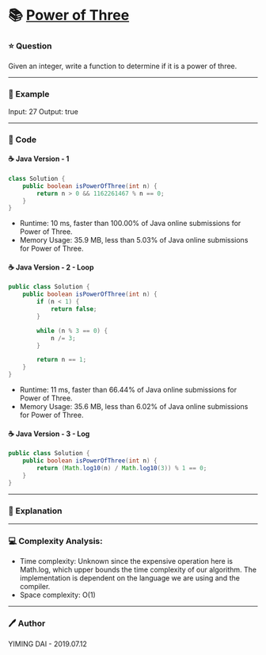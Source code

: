 # :books: [Power of Three](https://leetcode.com/problems/power-of-three/)

### :star: Question

Given an integer, write a function to determine if it is a power of three.

--- 

### :car: Example

Input: 27
Output: true

---

### :hammer: Code

#### :coffee: Java Version - 1

```java
class Solution {
    public boolean isPowerOfThree(int n) {
        return n > 0 && 1162261467 % n == 0;
    }
}
```

- Runtime: 10 ms, faster than 100.00% of Java online submissions for Power of Three.
- Memory Usage: 35.9 MB, less than 5.03% of Java online submissions for Power of Three.

#### :coffee: Java Version - 2 - Loop

```java
public class Solution {
    public boolean isPowerOfThree(int n) {
        if (n < 1) {
            return false;
        }

        while (n % 3 == 0) {
            n /= 3;
        }

        return n == 1;
    }
}
```

- Runtime: 11 ms, faster than 66.44% of Java online submissions for Power of Three.
- Memory Usage: 35.6 MB, less than 6.02% of Java online submissions for Power of Three.

#### :coffee: Java Version - 3 - Log

```java
public class Solution {
    public boolean isPowerOfThree(int n) {
        return (Math.log10(n) / Math.log10(3)) % 1 == 0;
    }
}
```

---

### :pencil: Explanation



---

### :computer: Complexity Analysis:

- Time complexity: Unknown since the expensive operation here is Math.log, which upper bounds the time complexity of our algorithm. The implementation is dependent on the language we are using and the compiler.
- Space complexity: O(1)

---

### :pen: Author

YIMING DAI - 2019.07.12
